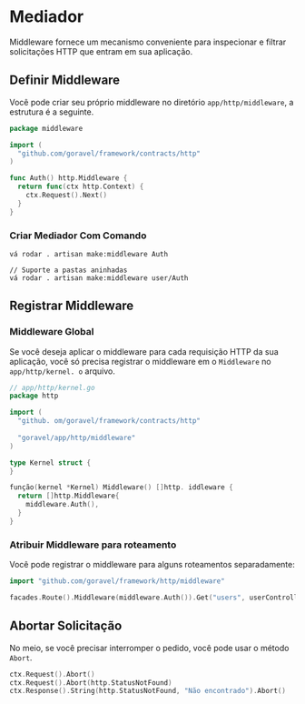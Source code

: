 # Mediador

Middleware fornece um mecanismo conveniente para inspecionar e filtrar solicitações HTTP que entram em sua aplicação.

## Definir Middleware

Você pode criar seu próprio middleware no diretório `app/http/middleware`, a estrutura é a seguinte.

```go
package middleware

import (
  "github.com/goravel/framework/contracts/http"
)

func Auth() http.Middleware {
  return func(ctx http.Context) {
    ctx.Request().Next()
  }
}
```

### Criar Mediador Com Comando

```
vá rodar . artisan make:middleware Auth

// Suporte a pastas aninhadas
vá rodar . artisan make:middleware user/Auth
```

## Registrar Middleware

### Middleware Global

Se você deseja aplicar o middleware para cada requisição HTTP da sua aplicação, você só precisa registrar o middleware em
o `Middleware` no `app/http/kernel. o` arquivo.

```go
// app/http/kernel.go
package http

import (
  "github. om/goravel/framework/contracts/http"
  
  "goravel/app/http/middleware"
)

type Kernel struct {
}

função(kernel *Kernel) Middleware() []http. iddleware {
  return []http.Middleware{
    middleware.Auth(),
  }
}
```

### Atribuir Middleware para roteamento

Você pode registrar o middleware para alguns roteamentos separadamente:

```go
import "github.com/goravel/framework/http/middleware"

facades.Route().Middleware(middleware.Auth()).Get("users", userController.Show)
```

## Abortar Solicitação

No meio, se você precisar interromper o pedido, você pode usar o método `Abort`.

```go
ctx.Request().Abort()
ctx.Request().Abort(http.StatusNotFound)
ctx.Response().String(http.StatusNotFound, "Não encontrado").Abort()
```

